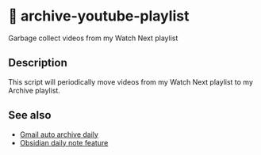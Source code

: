 # 🚛 archive-youtube-playlist

Garbage collect videos from my Watch Next playlist

## Description

This script will periodically move videos from my Watch Next playlist to my Archive playlist.

## See also

- [Gmail auto archive daily](https://github.com/ebanner/gmail-auto-archive-daily)
- [Obsidian daily note feature](https://help.obsidian.md/Plugins/Daily+notes)
